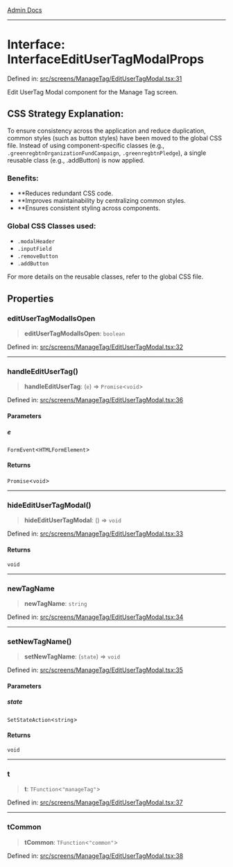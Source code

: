 [Admin Docs](/)

***

# Interface: InterfaceEditUserTagModalProps

Defined in: [src/screens/ManageTag/EditUserTagModal.tsx:31](https://github.com/abhassen44/talawa-admin/blob/bb7b6d5252385a81ad100b897eb0cba4f7ba10d2/src/screens/ManageTag/EditUserTagModal.tsx#L31)

Edit UserTag Modal component for the Manage Tag screen.

## CSS Strategy Explanation:

To ensure consistency across the application and reduce duplication, common styles
(such as button styles) have been moved to the global CSS file. Instead of using
component-specific classes (e.g., `.greenregbtnOrganizationFundCampaign`, `.greenregbtnPledge`), a single reusable
class (e.g., .addButton) is now applied.

### Benefits:
- **Reduces redundant CSS code.
- **Improves maintainability by centralizing common styles.
- **Ensures consistent styling across components.

### Global CSS Classes used:
- `.modalHeader`
- `.inputField`
- `.removeButton`
- `.addButton`

For more details on the reusable classes, refer to the global CSS file.

## Properties

### editUserTagModalIsOpen

> **editUserTagModalIsOpen**: `boolean`

Defined in: [src/screens/ManageTag/EditUserTagModal.tsx:32](https://github.com/abhassen44/talawa-admin/blob/bb7b6d5252385a81ad100b897eb0cba4f7ba10d2/src/screens/ManageTag/EditUserTagModal.tsx#L32)

***

### handleEditUserTag()

> **handleEditUserTag**: (`e`) => `Promise`\<`void`\>

Defined in: [src/screens/ManageTag/EditUserTagModal.tsx:36](https://github.com/abhassen44/talawa-admin/blob/bb7b6d5252385a81ad100b897eb0cba4f7ba10d2/src/screens/ManageTag/EditUserTagModal.tsx#L36)

#### Parameters

##### e

`FormEvent`\<`HTMLFormElement`\>

#### Returns

`Promise`\<`void`\>

***

### hideEditUserTagModal()

> **hideEditUserTagModal**: () => `void`

Defined in: [src/screens/ManageTag/EditUserTagModal.tsx:33](https://github.com/abhassen44/talawa-admin/blob/bb7b6d5252385a81ad100b897eb0cba4f7ba10d2/src/screens/ManageTag/EditUserTagModal.tsx#L33)

#### Returns

`void`

***

### newTagName

> **newTagName**: `string`

Defined in: [src/screens/ManageTag/EditUserTagModal.tsx:34](https://github.com/abhassen44/talawa-admin/blob/bb7b6d5252385a81ad100b897eb0cba4f7ba10d2/src/screens/ManageTag/EditUserTagModal.tsx#L34)

***

### setNewTagName()

> **setNewTagName**: (`state`) => `void`

Defined in: [src/screens/ManageTag/EditUserTagModal.tsx:35](https://github.com/abhassen44/talawa-admin/blob/bb7b6d5252385a81ad100b897eb0cba4f7ba10d2/src/screens/ManageTag/EditUserTagModal.tsx#L35)

#### Parameters

##### state

`SetStateAction`\<`string`\>

#### Returns

`void`

***

### t

> **t**: `TFunction`\<`"manageTag"`\>

Defined in: [src/screens/ManageTag/EditUserTagModal.tsx:37](https://github.com/abhassen44/talawa-admin/blob/bb7b6d5252385a81ad100b897eb0cba4f7ba10d2/src/screens/ManageTag/EditUserTagModal.tsx#L37)

***

### tCommon

> **tCommon**: `TFunction`\<`"common"`\>

Defined in: [src/screens/ManageTag/EditUserTagModal.tsx:38](https://github.com/abhassen44/talawa-admin/blob/bb7b6d5252385a81ad100b897eb0cba4f7ba10d2/src/screens/ManageTag/EditUserTagModal.tsx#L38)

